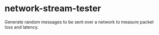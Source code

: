# network-stream-tester
Generate random messages to be sent over a network to measure packet loss and latency.
